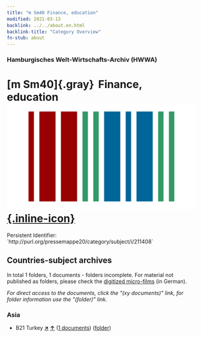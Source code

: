 ```yaml
---
title: "m Sm40 Finance, education"
modified: 2021-03-13
backlink: ../../about.en.html
backlink-title: "Category Overview"
fn-stub: about
---
```


### Hamburgisches Welt-Wirtschafts-Archiv (HWWA)

# [m Sm40]{.gray}&#8201; Finance, education &#160; [![Wikidata](/images/Wikidata-logo.svg "Wikidata"){.inline-icon}](http://www.wikidata.org/entity/Q104700276)

<div class="hint">Persistent Identifier: `http://purl.org/pressemappe20/category/subject/i/211408`</div>







## Countries-subject archives





In total 1 folders, 1 documents - folders incomplete.
For material not published as folders, please check the [digitized micro-films](/film/h1_sh.de.html) (in German).

_For direct access to the documents, click the "(xy documents)" link, for folder information use the "(folder)" link._



### Asia

- B21 Turkey [**&nearr;**](../../../geo/i/141111/about.en.html "Turkey (all folders)") [**&uarr;**](../../../geo/about.en.html#B21 "Country category system") (<a href="https://pm20.zbw.eu/iiifview/folder/sh/141111,211408" title="about: Turkey : Finance, education" target="_blank">1 documents</a>) ([folder](../../../../folder/sh/1411xx/141111/2114xx/211408/about.en.html))








